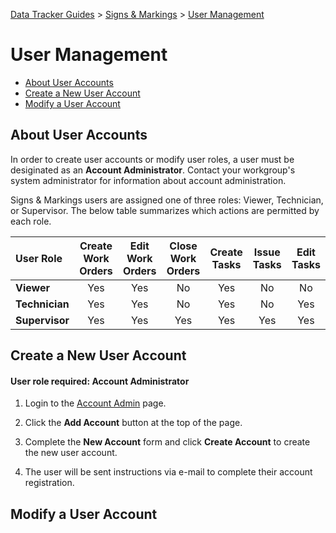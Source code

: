 [Data Tracker Guides](./) > [Signs & Markings](/signs_markings#signs-and-markings-data-tracker-user-guides) > [User Management](user_management.md)

# User Management

- [About User Accounts](#about-user-accounts)
- [Create a New User Account](#create-a-new-user-account)
- [Modify a User Account](#modify-a-user-account)

## About User Accounts

In order to create user accounts or modify user roles, a user must be desiginated as an **Account Administrator**. Contact your workgroup's system administrator for information about account administration.

Signs & Markings users are assigned one of three roles: Viewer, Technician, or Supervisor. The below table summarizes which actions are permitted by each role.

User Role       | Create Work Orders | Edit Work Orders | Close Work Orders |Create Tasks | Issue Tasks | Edit Tasks
:---            | :---:              | :---:            | :---:             |:---:        | :---:       | :---:
**Viewer**      | Yes                | Yes              | No                |Yes          | No          | No
**Technician**  | Yes                | Yes              | No                |Yes          | No          | Yes
**Supervisor**  | Yes                | Yes              | Yes               |Yes          | Yes         | Yes

## Create a New User Account

#### User role required: Account Administrator

1. Login to the [Account Admin](http://transportation.austintexas.io/data-tracker/#home/account-admin2/add-account/) page.

2. Click the **Add Account** button at the top of the page.

3. Complete the **New Account** form and click **Create Account** to create the new user account.

4. The user will be sent instructions via e-mail to complete their account registration.

## Modify a User Account